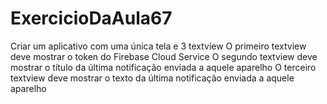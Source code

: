 # ExercicioDaAula67

Criar um aplicativo com uma única tela e 3 textview
O primeiro textview deve mostrar o token do Firebase Cloud Service
O segundo textview deve mostrar o título da última notificação enviada a aquele aparelho
O terceiro textview deve mostrar o texto  da última notificação enviada a aquele aparelho
